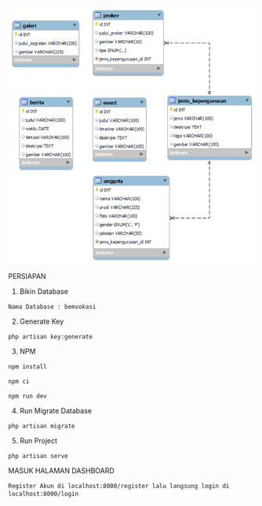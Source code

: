 ![ERD](ERD_BEM.png)

PERSIAPAN 

1. Bikin Database 
```
Nama Database : bemvokasi
```

2. Generate Key
```
php artisan key:generate
```

3. NPM 
```
npm install
```

```
npm ci
```

```
npm run dev
```

4. Run Migrate Database
```
php artisan migrate
```

5. Run Project
```
php artisan serve
```

MASUK HALAMAN DASHBOARD
```
Register Akun di localhost:8000/register lalu langsung login di localhost:8000/login
```

